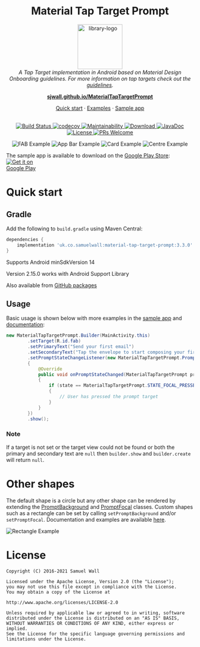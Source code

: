 <h1 align="center">Material Tap Target Prompt</h1>

<p align="center">
    <img src="docs/assets/app_icon.svg" alt="library-logo" width="120px" height="120px"/>
    <br>
    <i>A Tap Target implementation in Android based on Material Design Onboarding guidelines. For more information on tap targets check out the <a href="https://material.io/design/communication/onboarding.html#quickstart-model">guidelines</a>.</i>
</p>

<p align="center">
  <a href="https://sjwall.github.io/MaterialTapTargetPrompt"><strong>sjwall.github.io/MaterialTapTargetPrompt</strong></a>
  <br>
</p>

<p align="center">
    <a href="https://sjwall.github.io/MaterialTapTargetPrompt/#quick-start">Quick start</a>
    ·
    <a href="https://sjwall.github.io/MaterialTapTargetPrompt/examples">Examples</a>
    ·
    <a href="https://github.com/sjwall/MaterialTapTargetPrompt/tree/master/sample/src/main/java/uk/co/samuelwall/materialtaptargetprompt/sample">Sample app</a>
    <br>
    <br>
</p>

<p align="center">
    <a href="https://travis-ci.org/sjwall/MaterialTapTargetPrompt">
        <img alt="Build Status" src="https://travis-ci.com/sjwall/MaterialTapTargetPrompt.svg?branch=master">
    </a>
    <a href="https://codecov.io/gh/sjwall/MaterialTapTargetPrompt">
        <img alt="codecov" src="https://codecov.io/gh/sjwall/MaterialTapTargetPrompt/branch/master/graph/badge.svg">
    </a>
    <a href="https://codeclimate.com/github/sjwall/MaterialTapTargetPrompt/maintainability">
        <img alt="Maintainability" src="https://api.codeclimate.com/v1/badges/242b94ecd2d181b8298e/maintainability">
    </a>
    <a href="https://repo1.maven.org/maven2/uk/co/samuelwall/material-tap-target-prompt/">
        <img alt="Download" src="https://img.shields.io/maven-central/v/uk.co.samuelwall/material-tap-target-prompt">
    </a>
    <a href="https://sjwall.github.io/MaterialTapTargetPrompt/javadoc">
        <img alt="JavaDoc" src="https://img.shields.io/badge/JavaDoc-3.3.0-brightgreen.svg">
    </a>
    <a href="https://github.com/sjwall/MaterialTapTargetPrompt/blob/master/LICENSE">
        <img alt="License" src="https://img.shields.io/github/license/sjwall/MaterialTapTargetPrompt">
    </a>
    <a href="http://makeapullrequest.com">
        <img alt="PRs Welcome" src="https://img.shields.io/badge/PRs-welcome-brightgreen.svg?style=flat">
    </a>
</p>

<p align="center">
    <img alt="FAB Example" src="docs/assets/example_FAB.png">
    <img alt="App Bar Example" src="docs/assets/example_appbar.png">
    <img alt="Card Example" src="docs/assets/example_card.png">
    <img alt="Centre Example" src="docs/assets/example_centre.png">
</p>

The sample app is available to download on the [Google Play Store][5]:
<a href='https://play.google.com/store/apps/details?id=uk.co.samuelwall.materialtaptargetprompt.sample&utm_source=global_co&utm_medium=prtnr&utm_content=Mar2515&utm_campaign=PartBadge&pcampaignid=MKT-Other-global-all-co-prtnr-py-PartBadge-Mar2515-1'><img alt='Get it on Google Play' style='max-width:90px' src='docs/assets/play_store.png'/></a>

# Quick start

## Gradle

Add the following to `build.gradle` using Maven Central:

```groovy
dependencies {
    implementation 'uk.co.samuelwall:material-tap-target-prompt:3.3.0'
}
```
Supports Android minSdkVersion 14

Version 2.15.0 works with Android Support Library

Also available from [GitHub packages](https://github.com/sjwall/MaterialTapTargetPrompt/packages/277676)

## Usage
Basic usage is shown below with more examples in the [sample app][2] and [documentation][3]:

```java
new MaterialTapTargetPrompt.Builder(MainActivity.this)
        .setTarget(R.id.fab)
        .setPrimaryText("Send your first email")
        .setSecondaryText("Tap the envelope to start composing your first email")
        .setPromptStateChangeListener(new MaterialTapTargetPrompt.PromptStateChangeListener()
        {
            @Override
            public void onPromptStateChanged(MaterialTapTargetPrompt prompt, int state)
            {
                if (state == MaterialTapTargetPrompt.STATE_FOCAL_PRESSED)
                {
                    // User has pressed the prompt target
                }
            }
        })
        .show();
```

### Note

If a target is not set or the target view could not be found or both the primary and secondary text are `null` then `builder.show` and `builder.create` will return `null`.

# Other shapes

The default shape is a circle but any other shape can be rendered by extending the [PromptBackground][6] and [PromptFocal][7] classes.
Custom shapes such as a rectangle can be set by calling `setPromptBackground` and/or `setPromptFocal`.
Documentation and examples are available [here][8].

![Rectangle Example](docs/assets/example_rectangle.png)

# License
    Copyright (C) 2016-2021 Samuel Wall

    Licensed under the Apache License, Version 2.0 (the "License");
    you may not use this file except in compliance with the License.
    You may obtain a copy of the License at

    http://www.apache.org/licenses/LICENSE-2.0

    Unless required by applicable law or agreed to in writing, software
    distributed under the License is distributed on an "AS IS" BASIS,
    WITHOUT WARRANTIES OR CONDITIONS OF ANY KIND, either express or implied.
    See the License for the specific language governing permissions and
    limitations under the License.

[2]: https://github.com/sjwall/MaterialTapTargetPrompt/tree/master/sample/src/main/java/uk/co/samuelwall/materialtaptargetprompt/sample
[3]: https://sjwall.github.io/MaterialTapTargetPrompt/examples
[5]: https://play.google.com/store/apps/details?id=uk.co.samuelwall.materialtaptargetprompt.sample&utm_source=global_co&utm_medium=prtnr&utm_content=Mar2515&utm_campaign=PartBadge&pcampaignid=MKT-Other-global-all-co-prtnr-py-PartBadge-Mar2515-1
[6]: https://github.com/sjwall/MaterialTapTargetPrompt/blob/master/library/src/main/java/uk/co/samuelwall/materialtaptargetprompt/extras/PromptBackground.java
[7]: https://github.com/sjwall/MaterialTapTargetPrompt/blob/master/library/src/main/java/uk/co/samuelwall/materialtaptargetprompt/extras/PromptFocal.java
[8]: https://sjwall.github.io/MaterialTapTargetPrompt/shapes

